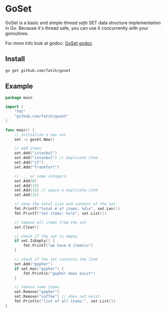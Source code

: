 # GoSet

GoSet is a basic and simple *thread safe* SET data structure implementation in
Go. Because it's thread safe, you can use it concurrently with your goroutines.

For more info look at godoc: [GoSet godoc](http://godoc.org/github.com/fatih/goset)

## Install

```bash
go get github.com/fatih/goset
```

## Example

```go
package main

import (
	"fmt"
	"github.com/fatih/goset"
)

func main() {
	// initialize a new set
	set := goset.New()

	// add items
	set.Add("istanbul")
	set.Add("istanbul") // duplicate item
	set.Add("sf")
	set.Add("frankfurt")

	// ... or some integers
	set.Add(8)
	set.Add(13)
	set.Add(13) // again a duplicate item
	set.Add(21)

	// show the total size and content of the set
	fmt.Printf("total # of items: %d\n", set.Len())
	fmt.Printf("set items: %v\n", set.List())

	// remove all items from the set
	set.Clear()

	// check if the set is empty
	if set.IsEmpty() {
		fmt.Printf("we have 0 items\n")
	}

	// check if the set contains the item
	set.Add("gopher")
	if set.Has("gopher") {
		fmt.Println("gopher does exist")
	}

	// remove some items
	set.Remove("gopher")
	set.Remove("coffee") // does not exist
	fmt.Println("list of all items:", set.List())
}
```
